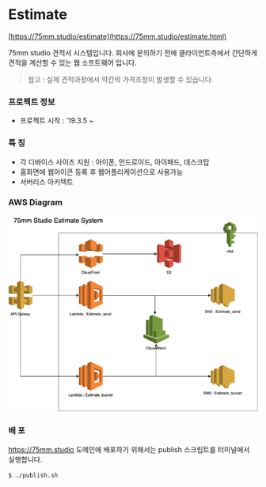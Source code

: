 # Estimate

[https://75mm.studio/estimate](https://75mm.studio/estimate.html)

75mm studio 견적서 시스템입니다.
회사에 문의하기 전에 클라이언트측에서 간단하게 견적을 계산할 수 있는 웹 소프트웨어 입니다.

> 참고 : 실제 견적과정에서 약간의 가격조정이 발생할 수 있습니다.

### 프로젝트 정보
- 프로젝트 시작 : '19.3.5 ~

### 특 징
- 각 디바이스 사이즈 지원 : 아이폰, 안드로이드, 아이패드, 데스크탑
- 홈화면에 웹아이콘 등록 후 웹어플리케이션으로 사용가능
- 서버리스 아키텍트

### AWS Diagram
![diagram](figures/75mmStudioEstimate.png)

### 배 포
https://75mm.studio 도메인에 배포하기 위해서는 publish 스크립트를 터미널에서 실행합니다.

```
$ ./publish.sh
```
